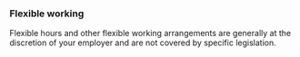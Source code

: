 ###  **Flexible working**

Flexible hours and other flexible working arrangements are generally at the
discretion of your employer and are not covered by specific legislation.
